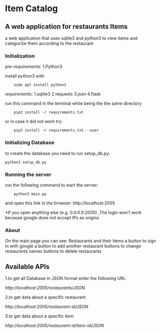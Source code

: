 # Item Catalog
## A web application for restaurants Items

a web application that uses sqlite3 and python3 to 
view items and categorize them according to the restaurant

### Initialization

*pre-requirements*:
    1.Python3

install python3 with

        sudo apt install python3

*requirements*:
    1.sqlite3
    2.requests
    3.json
    4.flask


run this command in the terminal while being the the same directory

        pip3 install -r requirements.txt

or in case it did not work try:

	    pip3 install -r requirements.txt --user

### Initializing Database

to create the database you need to run setup_db.py:

	python3 setup_db.py

### Running the server

run the following command to start the server:

        python3 main.py

and open this link in the browser: http://localhost:2005

*If you open anything else (e.g. 0.0.0.0:2005) ,The login won't work
because google does not accept IPs as origins


### About

On the main page you can see:
    Restaurants and their Items
    a button to sign in with google
    a button to add another restaurant
    buttons to change restaurants names
    buttons to delete restaurants

## Available APIs

1.to get all Database in JSON format enter the following URL:

_http://localhost:2005/restaurants/JSON_

2.to get data about a specific restaurant

_http://localhost:2005/restaurant-id/JSON_

3.to get data about a specific item

_http://localhost:2005/restaurant-id/item-id/JSON_

